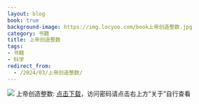 ```yaml
---
layout: blog
book: true
background-image: https://img.locyoo.com/book上帝创造整数.jpg
category: 书籍
title: 上帝创造整数
tags:
- 书籍
- 科学
redirect_from:
  - /2024/03/上帝创造整数/
---
```

![](https://img.locyoo.com/book上帝创造整数.jpg)
上帝创造整数: <a name = "ref1" href="https://url18.ctfile.com/f/50983618-1357864829-77b3c0?p=3619">点击下载</a>，访问密码请点击右上方“关于”自行查看